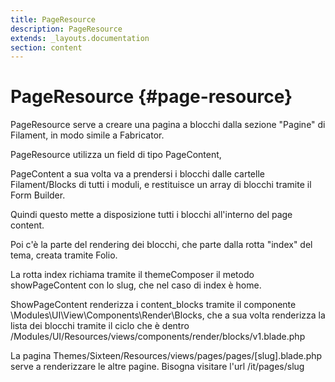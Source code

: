 ```yaml
---
title: PageResource
description: PageResource
extends: _layouts.documentation
section: content
---
```


# PageResource {#page-resource}

PageResource serve a creare una pagina a blocchi dalla sezione "Pagine" di Filament, in modo simile a Fabricator.

PageResource utilizza un field di tipo PageContent,

PageContent a sua volta va a prendersi i blocchi dalle cartelle Filament/Blocks di tutti i moduli,
e restituisce un array di blocchi tramite il Form Builder.

Quindi questo mette a disposizione tutti i blocchi all'interno del page content.

Poi c'è la parte del rendering dei blocchi, che parte dalla rotta "index" del tema, creata tramite Folio.

La rotta index richiama tramite il themeComposer il metodo showPageContent con lo slug, che nel caso di index è home.

ShowPageContent renderizza i content_blocks tramite il componente \Modules\UI\View\Components\Render\Blocks,
che a sua volta renderizza la lista dei blocchi tramite il ciclo che è dentro /Modules/UI/Resources/views/components/render/blocks/v1.blade.php

La pagina Themes/Sixteen/Resources/views/pages/pages/[slug].blade.php serve a renderizzare le altre pagine. Bisogna visitare l'url /it/pages/slug